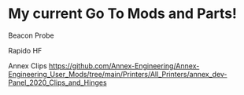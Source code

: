 # My current Go To Mods and Parts!

Beacon Probe

Rapido HF

Annex Clips https://github.com/Annex-Engineering/Annex-Engineering_User_Mods/tree/main/Printers/All_Printers/annex_dev-Panel_2020_Clips_and_Hinges
